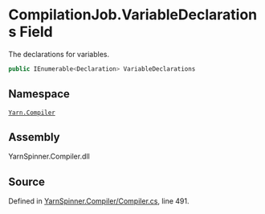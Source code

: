 <!-- This file was generated by a tool. Do not edit this file by hand. -->

# CompilationJob.VariableDeclarations Field

The declarations for variables.


```csharp
public IEnumerable<Declaration> VariableDeclarations
```



## Namespace
[`Yarn.Compiler`](/api/csharp/yarn.compiler/README.md)

## Assembly
YarnSpinner.Compiler.dll

## Source
Defined in [YarnSpinner.Compiler/Compiler.cs](https://github.com/YarnSpinnerTool/YarnSpinner//blob/develop/YarnSpinner.Compiler/Compiler.cs#L491), line 491.
